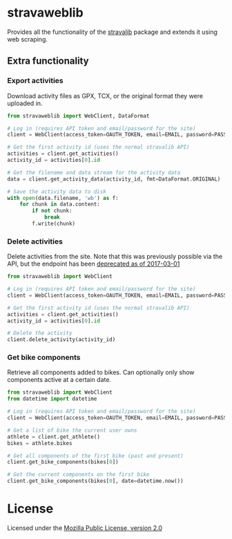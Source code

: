 stravaweblib
============

Provides all the functionality of the [stravalib](https://github.com/hozn/stravalib) package and
extends it using web scraping.

Extra functionality
-------------------

### Export activities
Download activity files as GPX, TCX, or the original format they were uploaded in.

```python
from stravaweblib import WebClient, DataFormat

# Log in (requires API token and email/password for the site)
client = WebClient(access_token=OAUTH_TOKEN, email=EMAIL, password=PASSWORD)

# Get the first activity id (uses the normal stravalib API)
activities = client.get_activities()
activity_id = activities[0].id

# Get the filename and data stream for the activity data
data = client.get_activity_data(activity_id, fmt=DataFormat.ORIGINAL)

# Save the activity data to disk
with open(data.filename, 'wb') as f:
    for chunk in data.content:
        if not chunk:
            break
        f.write(chunk)
```

### Delete activities
Delete activities from the site. Note that this was previously possible via the API, but the
endpoint has been [deprecated as of 2017-03-01](https://strava.github.io/api/v3/changelog/)

```python
from stravaweblib import WebClient

# Log in (requires API token and email/password for the site)
client = WebClient(access_token=OAUTH_TOKEN, email=EMAIL, password=PASSWORD)

# Get the first activity id (uses the normal stravalib API)
activities = client.get_activities()
activity_id = activities[0].id

# Delete the activity
client.delete_activity(activity_id)
```

### Get bike components
Retrieve all components added to bikes. Can optionally only show components active at a certain date.

```python
from stravaweblib import WebClient
from datetime import datetime

# Log in (requires API token and email/password for the site)
client = WebClient(access_token=OAUTH_TOKEN, email=EMAIL, password=PASSWORD)

# Get a list of bike the current user owns
athlete = client.get_athlete()
bikes = athlete.bikes

# Get all components of the first bike (past and present)
client.get_bike_components(bikes[0])

# Get the current components on the first bike
client.get_bike_components(bikes[0], date=datetime.now())
```

License
=======
Licensed under the [Mozilla Public License, version 2.0](https://www.mozilla.org/en-US/MPL/2.0)
